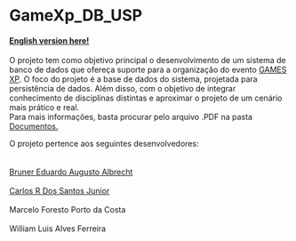 # GameXp_DB_USP
#### [English version here!](https://github.com/brunereduardo/GameXp_DB_USP/blob/master/Documentos/English/README.md)

<p> O projeto tem como objetivo principal o desenvolvimento de um sistema de banco de dados que ofereça suporte para a organização do evento <a href="https://www.gamexp.com.br/">GAMES XP</a>. O foco do projeto é a base de dados do sistema, projetada para persistência de dados. Além disso, com o objetivo de integrar conhecimento de disciplinas distintas e aproximar o projeto de um cenário mais prático e real.<br>Para mais informações, basta procurar pelo arquivo .PDF na pasta <a href="https://github.com/brunereduardo/GameXp_DB_USP/tree/master/Documentos">Documentos.</a></br></p>
<p>O projeto pertence aos seguintes desenvolvedores:<br></br>
<br><a href="https://github.com/brunereduardo">Bruner Eduardo Augusto Albrecht</a></br>
<br><a href="https://github.com/CarlosSantosJr">Carlos R Dos Santos Junior</a></br>
<br>Marcelo Foresto Porto da Costa</br>
<br>William Luis Alves Ferreira</br></p>

